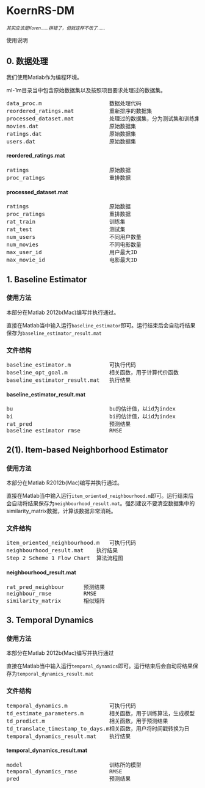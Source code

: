 KoernRS-DM
==========
<small><em>其实应该是Koren……拼错了，但就这样不改了……</em></small>

使用说明
## 0. 数据处理
我们使用Matlab作为编程环境。

ml-1m目录当中包含原始数据集以及按照项目要求处理过的数据集。

<pre>
data_proc.m						数据处理代码
reordered_ratings.mat           重新排序的数据集
processed_dataset.mat           处理过的数据集，分为测试集和训练集
movies.dat						原始数据集
ratings.dat						原始数据集
users.dat						原始数据集
</pre>

#### reordered_ratings.mat
<pre>
ratings							原始数据
proc_ratings					重排数据
</pre>

#### processed_dataset.mat
<pre>
ratings							原始数据
proc_ratings					重排数据
rat_train						训练集
rat_test						测试集
num_users						不同用户数量
num_movies						不同电影数量
max_user_id						用户最大ID
max_movie_id					电影最大ID
</pre>

## 1. Baseline Estimator
### 使用方法
本部分在Matlab 2012b(Mac)编写并执行通过。

直接在Matlab当中输入运行`baseline_estimator`即可。运行结束后会自动将结果保存为`baseline_estimator_result.mat`

### 文件结构
<pre>
baseline_estimator.m			可执行代码
baseline_opt_goal.m				相关函数，用于计算代价函数
baseline_estimator_result.mat	执行结果
</pre>

#### baseline_estimator_result.mat
<pre>
bu								bu的估计值，以id为index
bi								bi的估计值，以id为index
rat_pred						预测结果
baseline_estimator_rmse			RMSE
</pre>

## 2(1). Item-based Neighborhood Estimator
### 使用方法
本部分在Matlab R2012b(Mac)编写并执行通过。

直接在Matlab当中输入运行`item_oriented_neighbourhood.m`即可。运行结束后会自动将结果保存为`neighbourhood_result.mat`。强烈建议不要清空数据集中的similarity_matrix数据，计算该数据非常消耗。

### 文件结构
<pre>
item_oriented_neighbourhood.m   可执行代码
neighbourhood_result.mat    执行结果
Step 2 Scheme 1 Flow Chart  算法流程图
</pre>

#### neighbourhood_result.mat
<pre>
rat_pred_neighbour      预测结果
neighbour_rmse          RMSE
similarity_matrix       相似矩阵
</pre>

## 3. Temporal Dynamics
### 使用方法
本部分在Matlab 2012b(Mac)编写并执行通过

直接在Matlab当中输入运行`temporal_dynamics`即可。运行结束后会自动将结果保存为`temporal_dynamics_result.mat`

### 文件结构
<pre>
temporal_dynamics.m             可执行代码
td_estimate_parameters.m        相关函数，用于训练算法，生成模型
td_predict.m                    相关函数，用于预测结果
td_translate_timestamp_to_days.m相关函数，用户将时间戳转换为日
temporal_dynamics_result.mat    执行结果
</pre>

#### temporal_dynamics_result.mat
<pre>
model                           训练所的模型
temporal_dynamics_rmse          RMSE
pred                            预测结果
</pre>
